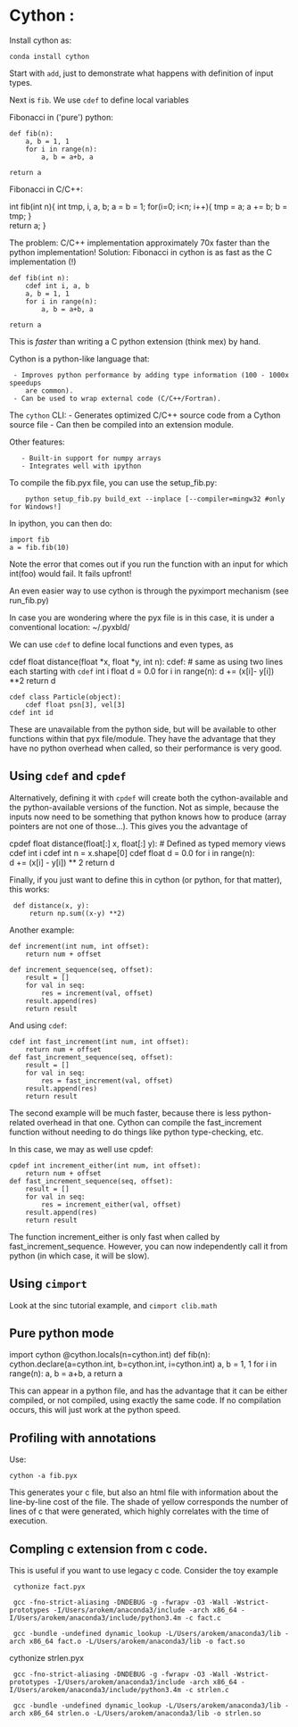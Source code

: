 # Cython :

Install cython as:

    conda install cython

Start with `add`, just to demonstrate what happens with definition of input
types.

Next is `fib`. We use `cdef` to define local variables 

Fibonacci in ('pure') python:
    
    def fib(n):
    	a, b = 1, 1
    	for i in range(n):
            a, b = a+b, a

	return a


Fibonacci in C/C++:

int fib(int n){
    int tmp, i, a, b;
    a = b = 1;
    for(i=0; i<n; i++){
    	     tmp = a;
	     a += b;
	     b = tmp;
    }	     
    return a;
}


The problem: C/C++ implementation approximately 70x faster than the python
implementation! Solution: Fibonacci in cython is as fast as the C
implementation (!)

    def fib(int n):
    	cdef int i, a, b
    	a, b = 1, 1
    	for i in range(n):
            a, b = a+b, a

	return a

This is *faster* than writing a C python extension (think mex) by hand. 

Cython is a python-like language that:

     - Improves python performance by adding type information (100 - 1000x speedups
        are common).
     - Can be used to wrap external code (C/C++/Fortran).

The `cython` CLI:
    - Generates optimized C/C++ source code from a Cython source file
    - Can then be compiled into an extension module.

 Other features:

       - Built-in support for numpy arrays
       - Integrates well with ipython


To compile the fib.pyx file, you can use the setup_fib.py:

        python setup_fib.py build_ext --inplace [--compiler=mingw32 #only for Windows!]

In ipython, you can then do:

    import fib
    a = fib.fib(10)

Note the error that comes out if you run the function with an input for which
int(foo) would fail. It fails upfront!

An even easier way to use cython is through the pyximport mechanism (see run_fib.py)

In case you are wondering where the pyx file is in this case, it is under a
conventional location: ~/.pyxbld/

We can use `cdef` to define local functions and even types, as

   cdef float distance(float *x, float *y, int n):
       cdef:  # same as using two lines each starting with `cdef`
           int i
	   float d = 0.0
	for i in range(n):
	    d += (x[i]- y[i]) **2
	return d

    cdef class Particle(object):
        cdef float psn[3], vel[3]
	cdef int id

These are unavailable from the python side, but will be available to other
functions within that pyx file/module. They have the advantage that they have
no python overhead when called, so their performance is very good. 
       
## Using `cdef` and `cpdef`

Alternatively, defining it with `cpdef` will create both the cython-available
and the python-available versions of the function. Not as simple, because the
inputs now need to be something that python knows how to produce (array
pointers are not one of those...). This gives you the advantage of 

   cpdef float distance(float[:] x, float[:] y):  # Defined as typed memory views
       cdef int i
       cdef int n = x.shape[0]
       cdef float d = 0.0
       for i in range(n):	
	    d += (x[i] - y[i]) ** 2
       return d

Finally, if you just want to define this in cython (or python, for that matter), this works:

	 def distance(x, y):
	     return np.sum((x-y) **2)

Another example:

	def increment(int num, int offset):
	    return num + offset

	def increment_sequence(seq, offset):
	    result = []
	    for val in seq:
	        res = increment(val, offset)
		result.append(res)
	    return result

And using `cdef`:

	cdef int fast_increment(int num, int offset):
	    return num + offset
	def fast_increment_sequence(seq, offset):
	    result = []
	    for val in seq:
	        res = fast_increment(val, offset)
		result.append(res)
	    return result

The second example will be much faster, because there is less python-related
overhead in that one. Cython can compile the fast_increment function without
needing to do things like python type-checking, etc.

In this case, we may as well use cpdef:

	cpdef int increment_either(int num, int offset):
	    return num + offset
	def fast_increment_sequence(seq, offset):
	    result = []
	    for val in seq:
	        res = increment_either(val, offset)
		result.append(res)
	    return result

The function increment_either is only fast when called by
fast_increment_sequence. However, you can now independently call it from
python (in which case, it will be slow).

## Using `cimport`

Look at the sinc tutorial example, and `cimport clib.math`

## Pure python mode

   import cython
   @cython.locals(n=cython.int)
   def fib(n):
       cython.declare(a=cython.int,
                               b=cython.int,
			       i=cython.int)
	a, b = 1, 1
	for i in range(n):
	    a, b = a+b, a
	return a

This can appear in a python file, and has the advantage that it can be either
compiled, or not compiled, using exactly the same code. If no compilation
occurs, this will just work at the python speed.

## Profiling with annotations

Use:

    cython -a fib.pyx

This generates your c file, but also an html file with information about the
line-by-line cost of the file. The shade of yellow corresponds the number of
lines of c that were generated, which highly correlates with the time of
execution. 


## Compling c extension from c code.

This is useful if you want to use legacy c code. Consider the toy example

     cythonize fact.pyx  
    
     gcc -fno-strict-aliasing -DNDEBUG -g -fwrapv -O3 -Wall -Wstrict-prototypes -I/Users/arokem/anaconda3/include -arch x86_64 -I/Users/arokem/anaconda3/include/python3.4m -c fact.c

     gcc -bundle -undefined dynamic_lookup -L/Users/arokem/anaconda3/lib -arch x86_64 fact.o -L/Users/arokem/anaconda3/lib -o fact.so
    

 
cythonize strlen.pyx  
    
     gcc -fno-strict-aliasing -DNDEBUG -g -fwrapv -O3 -Wall -Wstrict-prototypes -I/Users/arokem/anaconda3/include -arch x86_64 -I/Users/arokem/anaconda3/include/python3.4m -c strlen.c

     gcc -bundle -undefined dynamic_lookup -L/Users/arokem/anaconda3/lib -arch x86_64 strlen.o -L/Users/arokem/anaconda3/lib -o strlen.so
    
